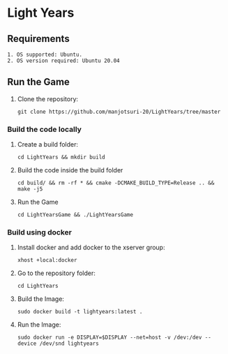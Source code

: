 # Light Years

## Requirements
    1. OS supported: Ubuntu.
    2. OS version required: Ubuntu 20.04

## Run the Game
1. Clone the repository:

    `git clone https://github.com/manjotsuri-20/LightYears/tree/master `
### Build the code locally
1. Create a build folder:

    `cd LightYears && mkdir build`

2. Build the code inside the build folder

    `cd build/ && rm -rf * && cmake -DCMAKE_BUILD_TYPE=Release .. && make -j5`

3. Run the Game

    `cd LightYearsGame && ./LightYearsGame`


### Build using docker

1. Install docker and add docker to the xserver group:

    `xhost +local:docker`

2. Go to the repository folder:
    
    ` cd LightYears `

3. Build the Image:

    `sudo docker build -t lightyears:latest .`

4. Run the Image:
    
    `sudo docker run -e DISPLAY=$DISPLAY --net=host -v /dev:/dev --device /dev/snd lightyears`


